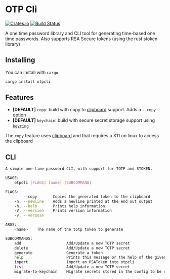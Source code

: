# OTP Cli
[![Crates.io](https://img.shields.io/crates/v/otpcli.svg?style=for-the-badge)](https://crates.io/crates/otpcli)
[![Build Status](https://img.shields.io/github/workflow/status/jakeswenson/otpcli/Build?style=for-the-badge)](https://github.com/jakeswenson/otpcli/actions?query=workflow%3ABuild)

A one time password library and CLI tool for generating time-based one time passwords.
Also supports RSA Secure tokens (using the rust stoken library)

## Installing
You can install with `cargo`

```bash
cargo install otpcli
```

## Features
- **[DEFAULT]** `copy`: build with copy to [clipboard](https://crates.io/crates/clipboard) support. Adds a `--copy` option 
- **[DEFAULT]** `keychain`: build with secure secret storage support using [`keyring`](https://crates.io/crates/keyring)

The `copy` feature uses [clipboard](https://crates.io/crates/clipboard) 
and that requires a X11 on linux to access the clipboard

## CLI

```bash
A simple one-time-password CLI, with support for TOTP and STOKEN.

USAGE:
    otpcli [FLAGS] [name] [SUBCOMMAND]

FLAGS:
        --copy       Copies the generated token to the clipboard
    -n, --newline    Adds a newline printed at the end out output
    -h, --help       Prints help information
    -V, --version    Prints version information
    -v, --verbose

ARGS:
    <name>    The name of the totp token to generate

SUBCOMMANDS:
    add                    Add/Update a new TOTP secret
    delete                 Add/Update a new TOTP secret
    generate               Generate a token
    help                   Prints this message or the help of the given subcommand(s)
    import                 Import an RSAToken into otpcli
    list                   Add/Update a new TOTP secret
    migrate-to-keychain    Migrate secrets stored in the config to be stored in the keychain
```


